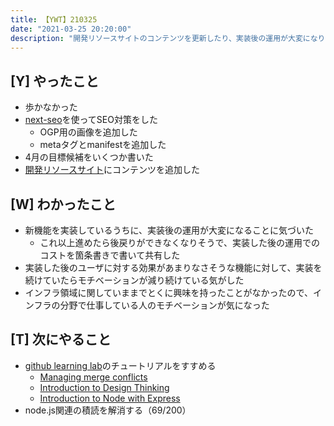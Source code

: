 ```yaml
---
title: 【YWT】210325
date: "2021-03-25 20:20:00"
description: "開発リソースサイトのコンテンツを更新したり、実装後の運用が大変になりそうな部分を共有したりした"
---
```


## [Y] やったこと

- 歩かなかった
- [next-seo](https://github.com/garmeeh/next-seo#readme)を使ってSEO対策をした
  - OGP用の画像を追加した
  - metaタグとmanifestを追加した
- 4月の目標候補をいくつか書いた
- [開発リソースサイト](http://rod.expfrom.me/)にコンテンツを追加した

## [W] わかったこと

- 新機能を実装しているうちに、実装後の運用が大変になることに気づいた
  - これ以上進めたら後戻りができなくなりそうで、実装した後の運用でのコストを箇条書きで書いて共有した
- 実装した後のユーザに対する効果があまりなさそうな機能に対して、実装を続けていたらモチベーションが減り続けている気がした
- インフラ領域に関していままでとくに興味を持ったことがなかったので、インフラの分野で仕事している人のモチベーションが気になった

## [T] 次にやること

- [github learning lab](https://lab.github.com/githubtraining)のチュートリアルをすすめる
  - [Managing merge conflicts](https://lab.github.com/githubtraining/managing-merge-conflicts)
  - [Introduction to Design Thinking](https://lab.github.com/githubtraining/introduction-to-design-thinking)
  - [Introduction to Node with Express](https://lab.github.com/everydeveloper/introduction-to-node-with-express)
- node.js関連の積読を解消する（69/200）

<!-- https://twitter.com/camomile_cafe/status/1375047745942130690?s=20 -->
